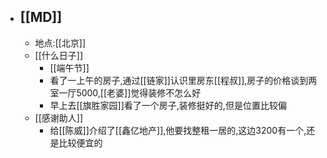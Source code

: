 - ## [[MD]]
    - 地点:[[北京]]
    - [[什么日子]]
        - [[端午节]]
        - 看了一上午的房子,通过[[链家]]认识里房东[[程叔]],房子的价格谈到两室一厅5000,[[老婆]]觉得装修不怎么好
        - 早上去[[旗胜家园]]看了一个房子,装修挺好的,但是位置比较偏
    - [[感谢助人]]
        - 给[[陈威]]介绍了[[鑫亿地产]],他要找整租一居的,这边3200有一个,还是比较便宜的
